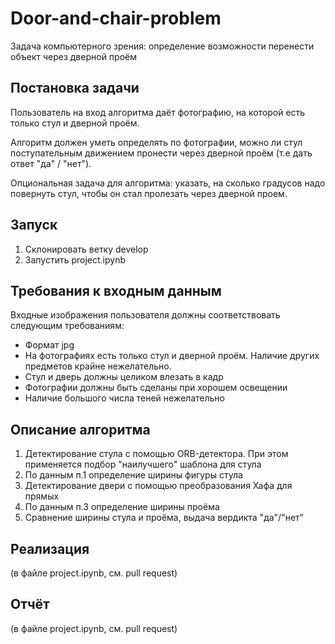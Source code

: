 # Door-and-chair-problem
Задача компьютерного зрения: определение возможности перенести объект через дверной проём

## Постановка задачи

Пользователь на вход алгоритма даёт фотографию, на которой есть только стул и дверной проём.

Алгоритм должен уметь определять по фотографии, можно ли стул поступательным движением пронести через дверной проём (т.е дать ответ "да" / "нет").

Опциональная задача для алгоритма: указать, на сколько градусов надо повернуть стул, чтобы он стал пролезать через дверной проем.

## Запуск
1. Склонировать ветку develop
2. Запустить project.ipynb

## Требования к входным данным
 
Входные изображения пользователя должны соответствовать следующим требованиям:
 
- Формат jpg
- На фотографиях есть только стул и дверной проём. Наличие других предметов крайне нежелательно.
- Стул и дверь должны целиком влезать в кадр
- Фотографии должны быть сделаны при хорошем освещении
- Наличие большого числа теней нежелательно

## Описание алгоритма

1. Детектирование стула с помощью ORB-детектора. При этом применяется подбор "наилучшего" шаблона для стула
2. По данным п.1 определение ширины фигуры стула 
3. Детектирование двери с помощью преобразования Хафа для прямых
4. По данным п.3 определение ширины проёма
5. Сравнение ширины стула и проёма, выдача вердикта "да"/"нет"

## Реализация
(в файле project.ipynb, см. pull request)

## Отчёт

(в файле project.ipynb, см. pull request)
